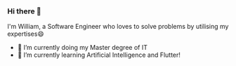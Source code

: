 ### Hi there 👋

I'm William, a Software Engineer who loves to solve problems by utilising my expertises😄 

- 🔭 I’m currently doing my Master degree of IT
- 🌱 I’m currently learning Artificial Intelligence and Flutter!

<!--
**WilliamYu-TW/WilliamYu-TW** is a ✨ _special_ ✨ repository because its `README.md` (this file) appears on your GitHub profile.

Here are some ideas to get you started:

- 🔭 I’m currently working on ...
- 🌱 I’m currently learning ...
- 👯 I’m looking to collaborate on ...
- 🤔 I’m looking for help with ...
- 💬 Ask me about ...
- 📫 How to reach me: ...
- 😄 Pronouns: ...
- ⚡ Fun fact: ...
-->
